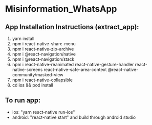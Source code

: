 # Misinformation_WhatsApp

## App Installation Instructions (extract_app):
1. yarn install
2. npm i react-native-share-menu
3. npm i react-native-zip-archive
4. npm i @react-navigation/native
5. npm i @react-navigation/stack
6. npm i react-native-reanimated react-native-gesture-handler react-native-screens react-native-safe-area-context @react-native-community/masked-view
7. npm i react-native-collapsible
8. cd ios && pod install

## To run app:
* ios: "yarn react-native run-ios"
* android: "react-native start" and build through android studio
